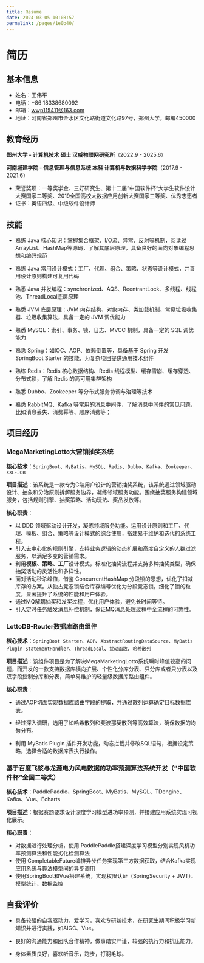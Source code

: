 ```yaml
---
title: Resume
date: 2024-03-05 10:08:57
permalink: /pages/1e0b40/
---
```

# 简历

## 基本信息

- 姓名：王伟平
- 电话：+86 18338680092
- 邮箱：wwp115411@163.com
- 地址：河南省郑州市金水区文化路街道文化路97号，郑州大学，邮编450000

## 教育经历

**郑州大学 - 计算机技术 硕士 汉威物联网研究所**（2022.9 - 2025.6）

**河南城建学院 - 信息管理与信息系统 本科 计算机与数据科学学院**（2017.9 - 2021.6）

- 荣誉奖项：一等奖学金、三好研究生、第十二届”中国软件杯“大学生软件设计大赛国家二等奖、2019全国高校大数据应用创新大赛国家三等奖、优秀志愿者
- 证书：英语四级、中级软件设计师

## 技能

- 熟练 Java 核心知识：掌握集合框架、I/O流、异常、反射等机制，阅读过ArrayList、HashMap等源码，了解其底层原理，具备良好的面向对象编程思想和编码规范
- 熟练 Java 常用设计模式：工厂、代理、组合、策略、状态等设计模式，并善用设计原则构建可复用代码
- 熟悉 Java 并发编程：synchronized、AQS、ReentrantLock、多线程、线程池、ThreadLocal底层原理
- 熟悉 JVM 底层原理：JVM 内存结构、对象内存、类加载机制、常⻅垃圾收集器、垃圾收集算法，具备⼀定的 JVM 调优能⼒

- 熟悉 MySQL：索引、事务、锁、日志、MVCC 机制，具备⼀定的 SQL 调优能⼒

- 熟悉 Spring：如IOC、AOP、依赖倒置等，具备基于 Spring 开发 SpringBoot Starter 的技能，为复杂项目提供通用技术组件
- 熟练 Redis：Redis 核⼼数据结构、Redis 线程模型、缓存雪崩、缓存穿透、分布式锁，了解 Redis 的⾼可⽤集群架构
- 熟悉 Dubbo、Zookeeper 等分布式服务协调与治理等技术
- 熟悉 RabbitMQ、Kafka 等常用的消息中间件，了解消息中间件的常见问题，比如消息丢失、消费幂等、顺序消费等；

## 项目经历

### MegaMarketingLotto大营销抽奖系统

**核心技术**：`SpringBoot`、`MyBatis`、`MySQL`、`Redis`、`Dubbo`、`Kafka`、`Zookeeper`、`XXL-JOB`

**项目描述**：该系统是一款专为C端用户设计的营销抽奖系统，该系统通过领域驱动设计、抽象和分治原则拆解服务边界，凝练领域服务功能。围绕抽奖服务构建领域服务，包括规则引擎、抽奖策略、活动玩法、奖品发放等。

**核心职责**：

- 以 DDD 领域驱动设计开发，凝练领域服务功能。运用设计原则和工厂、代理、模板、组合、策略等设计模式的综合使用，搭建易于维护和迭代的系统工程。
- 引入去中心化的规则引擎，支持业务逻辑的动态扩展和高度自定义的人群过滤服务，以满足多变的营销需求。
- 利用**模板、策略、工厂**设计模式，标准化抽奖流程并支持多种抽奖类型，确保抽奖活动的灵活性和多样性。
- 面对活动秒杀峰值，借鉴 ConcurrentHashMap 分段锁的思想，优化了扣减库存的方案。从独占竞态锁结合库存编号优化为分段竞态锁，细化了锁的粒度，显著提升了系统的性能和用户体验。
- 通过MQ解耦抽奖和发奖过程，优化用户体验，避免长时间等待。
- 引入定时任务触发消息补偿机制，保证MQ消息处理过程中全流程的可靠性。

### LottoDB-Router数据库路由组件

**核心技术**：`SpringBoot Starter`、`AOP`、`AbstractRoutingDataSource`、`MyBatis Plugin StatementHandler`、`ThreadLocal`、`扰动函数`、`哈希散列`

**项目描述**：该组件项目是为了解决MegaMarketingLotto系统瞬时峰值较高的问题，而开发的一款支持数据库横向扩展、个性化分库分表、只分库或者只分表以及双字段控制分库和分表，简单易维护的轻量级数据库路由组件。

**核心职责**： 

- 通过AOP切面实现数据库路由字段的提取，并通过散列运算确定目标数据库表。 

- 经过深入调研，选用了如哈希散列和斐波那契散列等高效算法，确保数据的均匀分布。

- 利用 MyBatis Plugin 插件开发功能，动态拦截并修改SQL语句，根据设定策略，选择合适的数据库表执行操作。

### 基于百度飞浆与龙源电力风电数据的功率预测算法系统开发（”中国软件杯“全国二等奖）

**核心技术**：PaddlePaddle、SpringBoot、MyBatis、MySQL、TDengine、Kafka、Vue、Echarts

**项目描述**：根据赛题要求设计深度学习模型进功率预测，并接建应用系统实现可视化展示。

**核心职责**：

- 对数据进行处理分析，使用 PaddlePaddle搭建深度学习模型分别实现风机功率预测算法和性能劣化检测算法
- 使用 CompletableFuture编排异步任务实现第三方数据获取，结合Kafka实现应用系统与算法模型间的异步调用
- 使用SpringBoot和Vue搭建系统，实现权限认证（SpringSecurity + JWT）、模型统计、数据监控

## 自我评价

- 具备较强的自我驱动力，爱学习，喜欢专研新技术，在研究生期间积极学习新知识并进行实践，如AIGC、Vue。

- 良好的沟通能力和团队合作精神，做事踏实严谨，较强的执行力和抗压能力。

- 身体素质良好，喜欢听音乐，跑步，打羽毛球。

